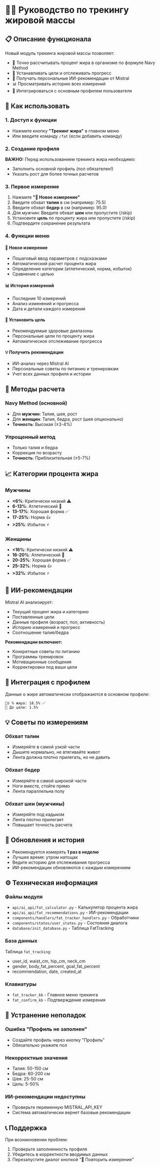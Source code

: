 # 🏃‍♀️ Руководство по трекингу жировой массы

## 📋 Описание функционала

Новый модуль трекинга жировой массы позволяет:
- 📏 Точно рассчитывать процент жира в организме по формуле Navy Method
- 🎯 Устанавливать цели и отслеживать прогресс
- 🤖 Получать персональные ИИ-рекомендации от Mistral
- 📊 Просматривать историю всех измерений
- 👥 Интегрироваться с основным профилем пользователя

## 🚀 Как использовать

### 1. Доступ к функции
- Нажмите кнопку **"Трекинг жира"** в главном меню
- Или введите команду `/fat` (если добавить команду)

### 2. Создание профиля
**ВАЖНО:** Перед использованием трекинга жира необходимо:
- Заполнить основной профиль (пол обязателен!)
- Указать рост для более точных расчетов

### 3. Первое измерение
1. Нажмите **"📏 Новое измерение"**
2. Введите обхват **талии** в см (например: 75.5)
3. Введите обхват **бедер** в см (например: 95.0)
4. *Для мужчин:* Введите обхват **шеи** или пропустите (/skip)
5. Установите **цель** по проценту жира или пропустите (/skip)
6. Подтвердите сохранение результата

### 4. Функции меню

#### 📏 Новое измерение
- Пошаговый ввод параметров с подсказками
- Автоматический расчет процента жира
- Определение категории (атлетический, норма, избыток)
- Сравнение с целью

#### 📊 История измерений  
- Последние 10 измерений
- Анализ изменений и прогресса
- Дата и детали каждого измерения

#### 🎯 Установить цель
- Рекомендуемые здоровые диапазоны
- Персональные цели по проценту жира
- Автоматическое отслеживание прогресса

#### 💡 Получить рекомендации
- ИИ-анализ через Mistral AI
- Персональные советы по питанию и тренировкам
- Учет всех данных профиля и истории

## 🧮 Методы расчета

### Navy Method (основной)
- Для **мужчин**: Талия, шея, рост
- Для **женщин**: Талия, бедра, рост (шея опционально)
- **Точность**: Высокая (±3-4%)

### Упрощенный метод  
- Только талия и бедра
- Коррекция по возрасту
- **Точность**: Приблизительная (±5-7%)

## 📈 Категории процента жира

### Мужчины
- **<6%**: Критически низкий ⚠️
- **6-13%**: Атлетический 💪
- **13-17%**: Хорошая форма ✅  
- **17-25%**: Норма 👍
- **>25%**: Избыток ⚡

### Женщины
- **<16%**: Критически низкий ⚠️
- **16-20%**: Атлетический 💪
- **20-25%**: Хорошая форма ✅
- **25-32%**: Норма 👍  
- **>32%**: Избыток ⚡

## 🤖 ИИ-рекомендации

Mistral AI анализирует:
- Текущий процент жира и категорию
- Поставленные цели
- Данные профиля (возраст, пол, активность)
- Историю измерений и прогресс
- Соотношение талия/бедра

**Рекомендации включают:**
- Конкретные советы по питанию
- Программы тренировок
- Мотивационные сообщения
- Корректировки под ваши цели

## 🔧 Интеграция с профилем

Данные о жире автоматически отображаются в основном профиле:
```
🏃‍♀️ % жира: 18.5% ✅
🎯 До цели: 1.5%
```

## 💡 Советы по измерениям

### Обхват талии
- Измеряйте в самой узкой части
- Дышите нормально, не втягивайте живот
- Лента должна плотно прилегать, но не давить

### Обхват бедер  
- Измеряйте в самой широкой части
- Ноги вместе, стойте прямо
- Лента параллельна полу

### Обхват шеи (мужчины)
- Измеряйте под кадыком
- Лента плотно прилегает
- Повышает точность расчета

## 🔄 Обновления и история

- Рекомендуется измерять **1 раз в неделю**
- Лучшее время: утром натощак
- Ведите историю для отслеживания прогресса
- ИИ-рекомендации обновляются с каждым измерением

## ⚙️ Техническая информация

### Файлы модуля
- `api/ai_api/fat_calculator.py` - Калькулятор процента жира
- `api/ai_api/fat_recommendations.py` - ИИ-рекомендации
- `components/handlers/fat_tracker_handlers.py` - Обработчики
- `components/states/user_states.py` - Состояния диалога
- `database/init_database.py` - Таблица FatTracking

### База данных
Таблица `fat_tracking`:
- user_id, waist_cm, hip_cm, neck_cm
- gender, body_fat_percent, goal_fat_percent  
- recommendation, date, created_at

### Клавиатуры
- `fat_tracker_kb` - Главное меню трекинга
- `fat_confirm_kb` - Подтверждение измерения

## 🐛 Устранение неполадок

### Ошибка "Профиль не заполнен"
- Создайте профиль через кнопку "Профиль"
- Обязательно укажите пол

### Некорректные значения
- Талия: 50-150 см
- Бедра: 60-200 см  
- Шея: 25-50 см
- Цель: 5-50%

### ИИ-рекомендации недоступны
- Проверьте переменную MISTRAL_API_KEY
- Система автоматически вернет базовые рекомендации

## 📞 Поддержка

При возникновении проблем:
1. Проверьте заполненность профиля
2. Убедитесь в корректности вводимых данных
3. Перезапустите диалог кнопкой "🔄 Повторить измерение" 